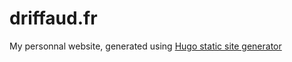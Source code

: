 driffaud.fr
==========

My personnal website, generated using [Hugo static site generator](https://gohugo.io/)